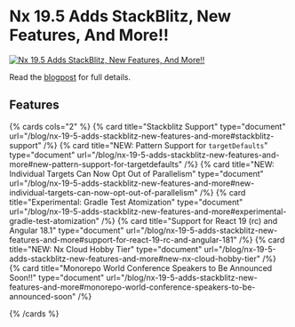 # Nx 19.5 Adds StackBlitz, New Features, And More!!

[![Nx 19.5 Adds StackBlitz, New Features, And More!!](/blog/images/2024-07-25/nx-19-5-thumbnail.png)](/blog/nx-19-5-adds-stackblitz-new-features-and-more)

Read the [blogpost](/blog/nx-19-5-adds-stackblitz-new-features-and-more) for full details.

## Features

{% cards cols="2" %}
{% card title="Stackblitz Support" type="document" url="/blog/nx-19-5-adds-stackblitz-new-features-and-more#stackblitz-support" /%}
{% card title="NEW: Pattern Support for `targetDefaults`" type="document" url="/blog/nx-19-5-adds-stackblitz-new-features-and-more#new-pattern-support-for-targetdefaults" /%}
{% card title="NEW: Individual Targets Can Now Opt Out of Parallelism" type="document" url="/blog/nx-19-5-adds-stackblitz-new-features-and-more#new-individual-targets-can-now-opt-out-of-parallelism" /%}
{% card title="Experimental: Gradle Test Atomization" type="document" url="/blog/nx-19-5-adds-stackblitz-new-features-and-more#experimental-gradle-test-atomization" /%}
{% card title="Support for React 19 (rc) and Angular 18.1" type="document" url="/blog/nx-19-5-adds-stackblitz-new-features-and-more#support-for-react-19-rc-and-angular-181" /%}
{% card title="NEW: Nx Cloud Hobby Tier" type="document" url="/blog/nx-19-5-adds-stackblitz-new-features-and-more#new-nx-cloud-hobby-tier" /%}
{% card title="Monorepo World Conference Speakers to Be Announced Soon!!" type="document" url="/blog/nx-19-5-adds-stackblitz-new-features-and-more#monorepo-world-conference-speakers-to-be-announced-soon" /%}

{% /cards %}
